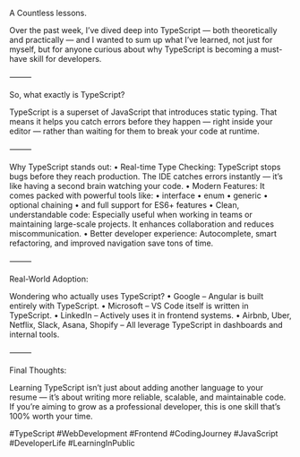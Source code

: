 A Countless lessons.

Over the past week, I’ve dived deep into TypeScript — both theoretically and practically — and I wanted to sum up what I’ve learned, not just for myself, but for anyone curious about why TypeScript is becoming a must-have skill for developers.

⸻

So, what exactly is TypeScript?

TypeScript is a superset of JavaScript that introduces static typing. That means it helps you catch errors before they happen — right inside your editor — rather than waiting for them to break your code at runtime.

⸻

Why TypeScript stands out:
	•	Real-time Type Checking: TypeScript stops bugs before they reach production. The IDE catches errors instantly — it’s like having a second brain watching your code.
	•	Modern Features: It comes packed with powerful tools like:
	•	interface
	•	enum
	•	generic
	•	optional chaining
	•	and full support for ES6+ features
	•	Clean, understandable code: Especially useful when working in teams or maintaining large-scale projects. It enhances collaboration and reduces miscommunication.
	•	Better developer experience: Autocomplete, smart refactoring, and improved navigation save tons of time.

⸻

Real-World Adoption:

Wondering who actually uses TypeScript?
	•	Google – Angular is built entirely with TypeScript.
	•	Microsoft – VS Code itself is written in TypeScript.
	•	LinkedIn – Actively uses it in frontend systems.
	•	Airbnb, Uber, Netflix, Slack, Asana, Shopify – All leverage TypeScript in dashboards and internal tools.

⸻

Final Thoughts:

Learning TypeScript isn’t just about adding another language to your resume — it’s about writing more reliable, scalable, and maintainable code. If you’re aiming to grow as a professional developer, this is one skill that’s 100% worth your time.

#TypeScript #WebDevelopment #Frontend #CodingJourney #JavaScript #DeveloperLife #LearningInPublic